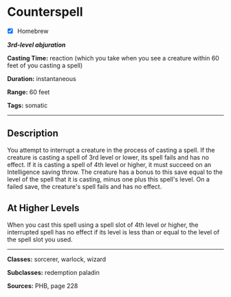 # Counterspell

- [x] Homebrew

***3rd-level abjuration***

**Casting Time:** reaction (which you take when you see a creature within 60 feet of you casting a spell)

**Duration:** instantaneous

**Range:** 60 feet

**Tags:** somatic

---

## Description
You attempt to interrupt a creature in the process of casting a spell. If the creature is casting a spell of 3rd level or lower, its spell fails and has no effect. If it is casting a spell of 4th level or higher, it must succeed on an Intelligence saving throw. The creature has a bonus to this save equal to the level of the spell that it is casting, minus one plus this spell's level. On a failed save, the creature's spell fails and has no effect.

## At Higher Levels
When you cast this spell using a spell slot of 4th level or higher, the interrupted spell has no effect if its level is less than or equal to the level of the spell slot you used.

---

**Classes:** sorcerer, warlock, wizard

**Subclasses:** redemption paladin

**Sources:** PHB, page 228

